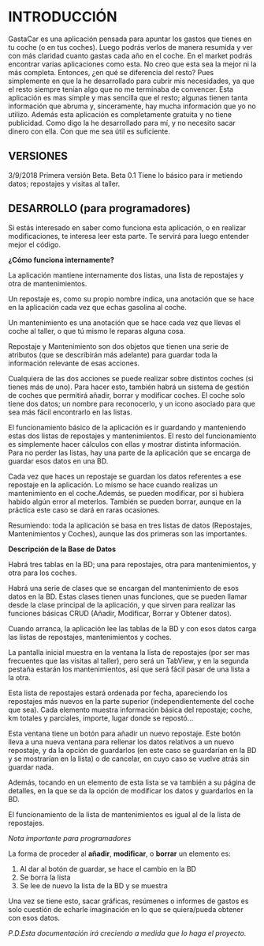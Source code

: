 INTRODUCCIÓN
============

GastaCar es una aplicación pensada para apuntar los gastos que tienes en tu coche (o en tus coches). Luego podrás verlos de manera resumida y ver con más claridad cuanto gastas cada año en el coche.
En el market podrás encontrar varias aplicaciones como esta. No creo que esta sea la mejor ni la más completa. Entonces, ¿en qué se diferencia del resto? Pues simplemente en que la he desarrollado para cubrir mis necesidades, ya que el resto siempre tenían algo que no me terminaba de convencer. Esta aplicación es mas simple y mas sencilla que el resto; algunas tienen tanta información que abruma y, sinceramente, hay mucha información que yo no utilizo. Además esta aplicación es completamente gratuita y no tiene publicidad. Como digo la he desarrollado para mí, y no necesito sacar dinero con ella. Con que me sea útil es suficiente.

VERSIONES
---------

3/9/2018 Primera versión Beta. Beta 0.1 Tiene lo básico para ir metiendo datos; repostajes y visitas al taller. 

DESARROLLO (para programadores)
-------------------------------

Si estás interesado en saber como funciona esta aplicación, o en realizar modificaciones, te interesa leer esta parte. Te servirá para luego entender mejor el código.

**¿Cómo funciona internamente?**

La aplicación mantiene internamente dos listas, una lista de repostajes y otra de mantenimientos.

Un repostaje es, como su propio nombre indica, una anotación que se hace en la aplicación cada vez que echas gasolina al coche.

Un mantenimiento es una anotación que se hace cada vez que llevas el coche al taller, o que tú mismo le reparas alguna cosa.

Repostaje y Mantenimiento son dos objetos que tienen una serie de atributos (que se describirán más adelante) para guardar toda la información relevante de esas acciones.

Cualquiera de las dos acciones se puede realizar sobre distintos coches (si tienes más de uno). Para hacer esto, también habrá un sistema de gestión de coches que permitirá añadir, borrar y modificar coches. El coche solo tiene dos datos; un nombre para reconocerlo, y un icono asociado para que sea más fácil encontrarlo en las listas.

El funcionamiento básico de la aplicación es ir guardando y manteniendo estas dos listas de repostajes y mantenimientos. El resto del funcionamiento es simplemente hacer cálculos con ellas y mostrar distinta información.
Para no perder las listas, hay una parte de la aplicación que se encarga de guardar esos datos en una BD.

Cada vez que haces un repostaje se guardan los datos referentes a ese repostaje en la aplicación. Lo mismo se hace cuando realizas un mantenimiento en el coche.Además, se pueden modificar, por si hubiera habido algún error al meterlos. También se pueden borrar, aunque en la práctica este caso se dará en raras ocasiones.

Resumiendo: toda la aplicación se basa en tres listas de datos (Repostajes, Mantenimientos y Coches), aunque las dos primeras son las importantes.

**Descripción de la Base de Datos**

Habrá tres tablas en la BD; una para repostajes, otra para mantenimientos, y otra para los coches.

Habrá una serie de clases que se encargan del mantenimiento de esos datos en la BD. Estas clases tienen unas funciones, que se pueden llamar desde la clase principal de la aplicación, y que sirven para realizar las funciones básicas CRUD (Añadir, Modificar, Borrar y Obtener datos).

Cuando arranca, la aplicación lee las tablas de la BD y con esos datos carga las listas de repostajes, mantenimientos y coches.

La pantalla inicial muestra en la ventana la lista de repostajes (por ser mas frecuentes que las visitas al taller), pero será un TabView, y en la segunda pestaña estarán los mantenimientos, así que será fácil pasar de una lista a la otra.

Esta lista de repostajes estará ordenada por fecha, apareciendo los repostajes más nuevos en la parte superior (independientemente del coche que sea). Cada elemento muestra información básica del repostaje; coche, km totales y parciales, importe, lugar donde se repostó…

Esta ventana tiene un botón para añadir un nuevo repostaje. Este botón lleva a una nueva ventana para rellenar los datos relativos a un nuevo repostaje, y da la opción de guardarlos (en este caso se guardarían en la BD y se mostrarían en la lista) o de cancelar, en cuyo caso se vuelve atrás sin guardar nada.

Además, tocando en un elemento de esta lista se va también a su página de detalles, en la que se da la opción de modificar los datos y guardarlos en la BD.

El funcionamiento de la lista de mantenimientos es igual al de la lista de repostajes.

*Nota importante para programadores*

La forma de proceder al **añadir**, **modificar**, o **borrar** un elemento es: 
1. Al dar al botón de guardar, se hace el cambio en la BD
2. Se borra la lista
3. Se lee de nuevo la lista de la BD y se muestra

Una vez se tiene esto, sacar gráficas, resúmenes o informes de gastos es solo cuestión de echarle imaginación en lo que se quiera/pueda obtener con esos datos.

*P.D.Esta documentación irá creciendo a medida que lo haga el proyecto.*

